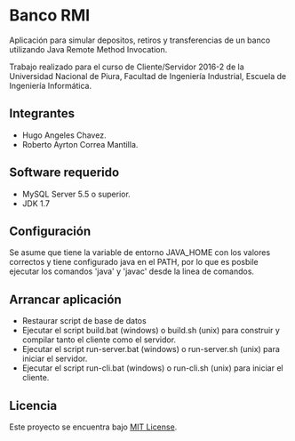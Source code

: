 # Banco RMI

Aplicación para simular depositos, retiros y transferencias de un banco utilizando
Java Remote Method Invocation.

Trabajo realizado para el curso de Cliente/Servidor 2016-2 de la Universidad Nacional de Piura, Facultad de Ingeniería Industrial, Escuela de Ingeniería Informática.

## Integrantes

- Hugo Angeles Chavez.
- Roberto Ayrton Correa Mantilla.

## Software requerido

- MySQL Server 5.5 o superior.
- JDK 1.7

## Configuración
Se asume que tiene la variable de entorno JAVA_HOME con los valores correctos y tiene configurado java en el PATH, por lo que es posbile ejecutar los comandos 'java' y 'javac' desde la linea de comandos.

## Arrancar aplicación

- Restaurar script de base de datos
- Ejecutar el script build.bat (windows) o build.sh (unix) para construir y compilar tanto el cliente como el servidor.
- Ejecutar el script run-server.bat (windows) o run-server.sh (unix) para iniciar el servidor.
- Ejecutar el script run-cli.bat (windows) o run-cli.sh (unix) para iniciar el cliente.

## Licencia

Este proyecto se encuentra bajo [MIT License](http://www.opensource.org/licenses/MIT).
